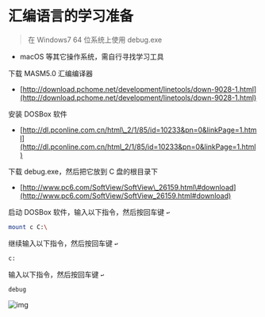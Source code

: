 # 汇编语言的学习准备

> 在 Windows7 64 位系统上使用 debug.exe

* macOS 等其它操作系统，需自行寻找学习工具

下载 MASM5.0 汇编编译器

* [http://download.pchome.net/development/linetools/down-9028-1.html](http://download.pchome.net/development/linetools/down-9028-1.html)

安装 DOSBox 软件

* [http://dl.pconline.com.cn/html\_2/1/85/id=10233&pn=0&linkPage=1.html](http://dl.pconline.com.cn/html_2/1/85/id=10233&pn=0&linkPage=1.html)

下载 debug.exe，然后把它放到 C 盘的根目录下

* [http://www.pc6.com/SoftView/SoftView\_26159.html\#download](http://www.pc6.com/SoftView/SoftView_26159.html#download)

启动 DOSBox 软件，输入以下指令，然后按回车键 `↩`

```bash
mount c C:\
```

继续输入以下指令，然后按回车键 `↩`

```bash
c:
```

输入以下指令，然后按回车键 `↩`

```bash
debug
```

![img](https://img.icehe.xyz/%E5%9C%A8win7%2064%E4%BD%8D%E7%B3%BB%E7%BB%9F%E4%B8%8A%E4%BD%BF%E7%94%A8debug.exe/866a2b6fce5ee69bf854f69d64495109.jpeg)

